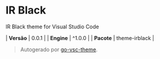 # IR Black

IR Black theme for Visual Studio Code

| **Versão** | 0.0.1 |
| **Engine** | ^1.0.0 |
| **Pacote** | theme-irblack |

> Autogerado por [go-vsc-theme](https://github.com/natalbu/go-vsc-theme).
